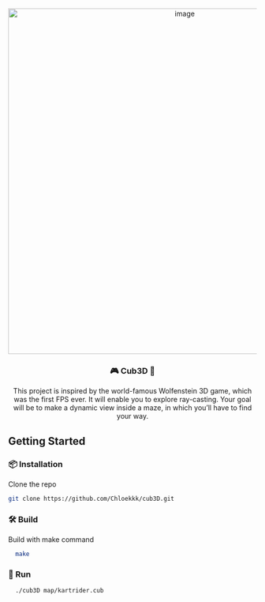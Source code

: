 <!-- Improved compatibility of back to top link: See: https://github.com/othneildrew/Best-README-Template/pull/73 -->
<a name="readme-top"></a>
<!--
*** Thanks for checking out the Best-README-Template. If you have a suggestion
*** that would make this better, please fork the repo and create a pull request
*** or simply open an issue with the tag "enhancement".
*** Don't forget to give the project a star!
*** Thanks again! Now go create something AMAZING! :D
-->



<!-- PROJECT LOGO -->
<br />
<div align="center">
  <a href="https://github.com/othneildrew/Best-README-Template">
    <img width="700" alt="image" src="https://user-images.githubusercontent.com/51353146/193039138-be4bd25c-c97d-4264-b37f-2b3fb9b08c03.png">
  </a>

  <h3 align="center">🎮 Cub3D 👾</h3>

  <p align="center">
    This project is inspired by the world-famous Wolfenstein 3D game, which was the first FPS ever. It will enable you to explore ray-casting. Your goal will be to make a dynamic view inside a maze, in which you’ll have to find your way.
    <br />
  </p>
</div>

<!-- GETTING STARTED -->
## Getting Started

### 📦 Installation
Clone the repo
   ```sh
   git clone https://github.com/Chloekkk/cub3D.git
   ```

### 🛠️ Build
Build with make command
```sh
  make
```

### 🚀 Run
```sh
  ./cub3D map/kartrider.cub
```
